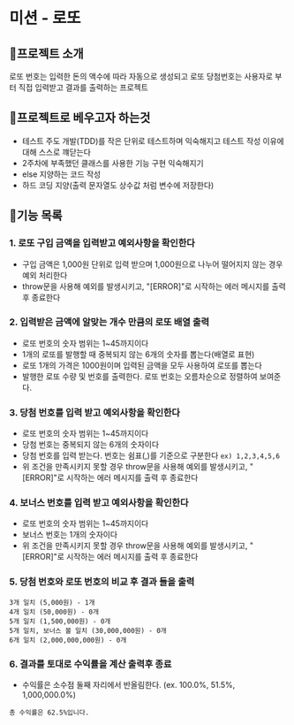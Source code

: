 # 미션 - 로또

## 📌프로젝트 소개

로또 번호는 입력한 돈의 액수에 따라 자동으로 생성되고 로또 당첨번호는 사용자로 부터 직접 입력받고 결과를 출력하는 프로젝트

## 📌프로젝트로 베우고자 하는것

- 테스트 주도 개발(TDD)를 작은 단위로 테스트하며 익숙해지고 테스트 작성 이유에 대해 스스로 꺠닫는다
- 2주차에 부족했던 클래스를 사용한 기능 구현 익숙해지기
- else 지양하는 코드 작성
- 하드 코딩 지양(출력 문자열도 상수값 처럼 변수에 저장한다)

## 📌기능 목록

### 1. 로또 구입 금액을 입력받고 예외사항을 확인한다

- 구입 금액은 1,000원 단위로 입력 받으며 1,000원으로 나누어 떨어지지 않는 경우 예외 처리한다
- throw문을 사용해 예외를 발생시키고, "[ERROR]"로 시작하는 에러 메시지를 출력 후 종료한다

### 2. 입력받은 금액에 알맞는 개수 만큼의 로또 배열 출력

- 로또 번호의 숫자 범위는 1~45까지이다
- 1개의 로또를 발행할 때 중복되지 않는 6개의 숫자를 뽑는다(배열로 표현)
- 로또 1개의 가격은 1000원이며 입력된 금액을 모두 사용하여 로또를 뽑는다
- 발행한 로또 수량 및 번호를 출력한다. 로또 번호는 오름차순으로 정렬하여 보여준다.

### 3. 당첨 번호를 입력 받고 예외사항을 확인한다

- 로또 번호의 숫자 범위는 1~45까지이다
- 당첨 번호는 중복되지 않는 6개의 숫자이다
- 당첨 번호를 입력 받는다. 번호는 쉼표(,)를 기준으로 구분한다 `ex) 1,2,3,4,5,6`
- 위 조건을 만족시키지 못할 경우 throw문을 사용해 예외를 발생시키고, "[ERROR]"로 시작하는 에러 메시지를 출력 후 종료한다

### 4. 보너스 번호를 입력 받고 예외사항을 확인한다

- 로또 번호의 숫자 범위는 1~45까지이다
- 보너스 번호는 1개의 숫자이다
- 위 조건을 만족시키지 못할 경우 throw문을 사용해 예외를 발생시키고, "[ERROR]"로 시작하는 에러 메시지를 출력 후 종료한다

### 5. 당첨 번호와 로또 번호의 비교 후 결과 들을 출력

```
3개 일치 (5,000원) - 1개
4개 일치 (50,000원) - 0개
5개 일치 (1,500,000원) - 0개
5개 일치, 보너스 볼 일치 (30,000,000원) - 0개
6개 일치 (2,000,000,000원) - 0개
```

### 6. 결과를 토대로 수익률을 계산 출력후 종료

- 수익률은 소수점 둘째 자리에서 반올림한다. (ex. 100.0%, 51.5%, 1,000,000.0%)

```
총 수익률은 62.5%입니다.
```
